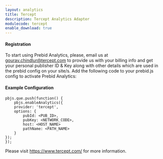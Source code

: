 ```yaml
---
layout: analytics
title: Tercept
description: Tercept Analytics Adapter
modulecode: tercept
enable_download: true
---
```

#### Registration
To start using Prebid Analytics, please, email us at <gourav.chindlur@tercept.com> to provide us with your billing info and get your personal publisher ID & Key along with other details which are used in the prebid config on your site/s.
Add the following code to your prebid.js config to activate Prebid Analytics:
#### Example Configuration

```text
pbjs.que.push(function() {
    pbjs.enableAnalytics({
    provider: 'tercept',
    options: {
        pubId: <PUB_ID>,
        pubKey: <NETWORK_CODE>,
        host: <HOST_NAME>
        pathName: <PATH_NAME>
    }
});
});
```

Please visit <https://www.tercept.com/> for more information.
